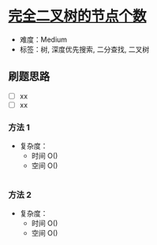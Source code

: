 # [完全二叉树的节点个数](https://leetcode-cn.com/problems/count-complete-tree-nodes/)

- 难度：Medium
- 标签：树, 深度优先搜索, 二分查找, 二叉树

## 刷题思路

- [ ] xx
- [ ] xx

### 方法 1

- 复杂度：
    - 时间 O()
    - 空间 O()

``` js

```

### 方法 2

- 复杂度：
    - 时间 O()
    - 空间 O()

``` js

```
